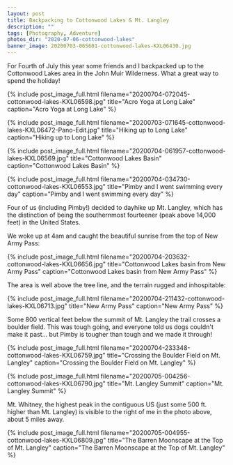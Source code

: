 ```yaml
---
layout: post
title: Backpacking to Cottonwood Lakes & Mt. Langley
description: ""
tags: [Photography, Adventure]
photos_dir: "2020-07-06-cottonwood-lakes"
banner_image: 20200703-065601-cottonwood-lakes-KXL06430.jpg
---
```


For Fourth of July this year some friends and I backpacked up to the
Cottonwood Lakes area in the John Muir Wilderness.
What a great way to spend the holiday!

{% include post_image_full.html
   filename="20200704-072045-cottonwood-lakes-KXL06598.jpg"
   title="Acro Yoga at Long Lake"
   caption="Acro Yoga at Long Lake" %}

<!--more-->

{% include post_image_full.html
   filename="20200703-071645-cottonwood-lakes-KXL06472-Pano-Edit.jpg"
   title="Hiking up to Long Lake"
   caption="Hiking up to Long Lake" %}

{% include post_image_full.html
   filename="20200704-061957-cottonwood-lakes-KXL06569.jpg"
   title="Cottonwood Lakes Basin"
   caption="Cottonwood Lakes Basin" %}

{% include post_image_full.html
   filename="20200704-034730-cottonwood-lakes-KXL06553.jpg"
   title="Pimby and I went swimming every day"
   caption="Pimby and I went swimming every day" %}

Four of us (including Pimby!) decided to dayhike up Mt. Langley, which has
the distinction of being the southernmost fourteener (peak above 14,000 feet)
in the United States.

We woke up at 4am and caught the beautiful sunrise from the top of New Army Pass:

{% include post_image_full.html
   filename="20200704-203632-cottonwood-lakes-KXL06656.jpg"
   title="Cottonwood Lakes basin from New Army Pass"
   caption="Cottonwood Lakes basin from New Army Pass" %}

The area is well above the tree line, and the terrain rugged and inhospitable:

{% include post_image_full.html
   filename="20200704-211432-cottonwood-lakes-KXL06713.jpg"
   title="New Army Pass"
   caption="New Army Pass" %}

Some 800 vertical feet below the summit of Mt. Langley the trail crosses a
boulder field. This was tough going, and everyone told us dogs couldn't make it
past... but Pimby is tougher than tough and we made it through!

{% include post_image_full.html
   filename="20200704-233348-cottonwood-lakes-KXL06759.jpg"
   title="Crossing the Boulder Field on Mt. Langley"
   caption="Crossing the Boulder Field on Mt. Langley" %}

{% include post_image_full.html
   filename="20200705-004256-cottonwood-lakes-KXL06790.jpg"
   title="Mt. Langley Summit"
   caption="Mt. Langley Summit" %}

Mt. Whitney, the highest peak in the contiguous US
(just some 500 ft. higher than Mt. Langley) is visible to the right of me in the
photo above, about 5 miles away.

{% include post_image_full.html
   filename="20200705-004955-cottonwood-lakes-KXL06809.jpg"
   title="The Barren Moonscape at the Top of Mt. Langley"
   caption="The Barren Moonscape at the Top of Mt. Langley" %}
